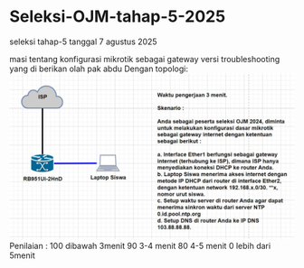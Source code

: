 # Seleksi-OJM-tahap-5-2025
seleksi tahap-5
tanggal 7 agustus 2025

masi tentang konfigurasi mikrotik sebagai gateway versi troubleshooting yang di berikan olah pak abdu 
Dengan topologi:
![LATIHAN5](latihan5.jpeg)
Penilaian :
100 	dibawah 3menit
90	3-4 menit
80	4-5 menit
0	lebih dari 5menit
